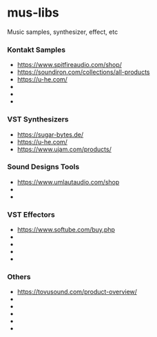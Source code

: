 # mus-libs
Music samples, synthesizer, effect, etc


### Kontakt Samples
- https://www.spitfireaudio.com/shop/
- https://soundiron.com/collections/all-products
- https://u-he.com/
- 
- 
- 

### VST Synthesizers
- https://sugar-bytes.de/
- https://u-he.com/
- https://www.ujam.com/products/

### Sound Designs Tools
- https://www.umlautaudio.com/shop
- 
- 

### VST Effectors
- https://www.softube.com/buy.php
- 
- 
- 
- 

### Others
- https://tovusound.com/product-overview/
-  
- 
- 
- 
- 
